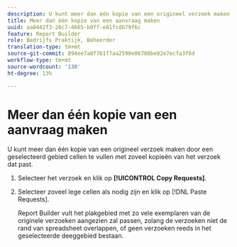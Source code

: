 ```yaml
---
description: U kunt meer dan één kopie van een origineel verzoek maken door een geselecteerd gebied cellen te vullen met zoveel kopieën van het verzoek dat past.
title: Meer dan één kopie van een aanvraag maken
uuid: aa8442f3-28c7-4665-b0ff-e81fcdb79f6c
feature: Report Builder
role: Bedrijfs Praktijk, Beheerder
translation-type: tm+mt
source-git-commit: 894ee7a8f761f7aa2590e06708be82e7ecfa3f6d
workflow-type: tm+mt
source-wordcount: '130'
ht-degree: 13%

---
```



# Meer dan één kopie van een aanvraag maken

U kunt meer dan één kopie van een origineel verzoek maken door een geselecteerd gebied cellen te vullen met zoveel kopieën van het verzoek dat past.

1. Selecteer het verzoek en klik op **[!UICONTROL Copy Requests]**.
1. Selecteer zoveel lege cellen als nodig zijn en klik op [!DNL Paste Requests].

   Report Builder vult het plakgebied met zo vele exemplaren van de originele verzoeken aangezien zal passen, zolang de verzoeken niet de rand van spreadsheet overlappen, of geen verzoeken reeds in het geselecteerde deeggebied bestaan.
